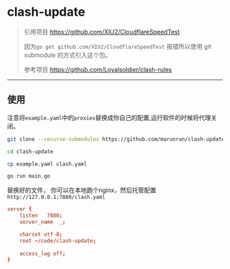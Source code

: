 # clash-update

> 引用项目 https://github.com/XIU2/CloudflareSpeedTest
> 
> 因为`go get github.com/XIU2/CloudflareSpeedTest` 报错所以使用 git submodule 的方式引入这个包。
> 
> 参考项目 https://github.com/Loyalsoldier/clash-rules
> 


----

## 使用

注意将`example.yaml`中的`proxies`替换成你自己的配置,运行软件的时候将代理关闭。
```bash
git clone --recurse-submodules https://github.com/marunrun/clash-update.git

cd clash-update

cp example.yaml clash.yaml

go run main.go
```



替换好的文件， 你可以在本地跑个nginx，然后托管配置`http://127.0.0.1:7880/clash.yaml`

```conf
server {
    listen   7880;
    server_name  _;

    charset utf-8;
    root ~/code/clash-update;
    
    access_log off;
}
```
